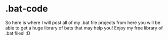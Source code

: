 # .bat-code

So here is where I will post all of my .bat file projects from here you will be able to get a huge library of bats that may help you!
Enjoy my free library of .bat files! :D
